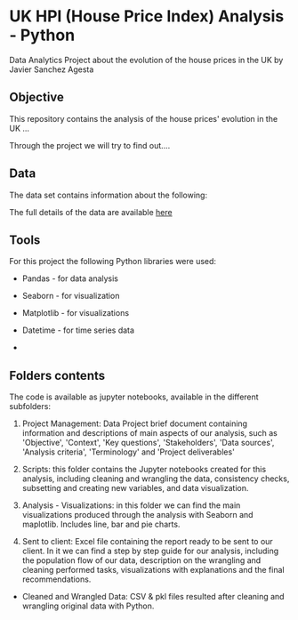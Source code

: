 # UK HPI (House Price Index) Analysis - Python
Data Analytics Project about the evolution of the house prices in the UK by Javier Sanchez Agesta

## Objective

This repository contains the analysis of the house prices' evolution in the UK ...

Through the project we will try to find out....

## Data

The data set contains information about the following: 

The full details of the data are available [here](https:)

## Tools 

For this project the following Python libraries were used:

-	Pandas - for data analysis

-	Seaborn - for visualization

- Matplotlib - for visualizations

- Datetime - for time series data
- 
## Folders contents

The code is available as jupyter notebooks, available in the different subfolders:

1. Project Management: Data Project brief document containing information and descriptions of main aspects of our analysis, such as 'Objective', 'Context', 'Key questions', 'Stakeholders', 'Data sources', 'Analysis criteria', 'Terminology' and 'Project deliverables'

2. Scripts: this folder contains the Jupyter notebooks created for this analysis, including cleaning and wrangling the data, consistency checks,  subsetting and creating new variables, and data visualization.

3. Analysis - Visualizations: in this folder we can find the main visualizations produced through the analysis with Seaborn and maplotlib. Includes line, bar and pie charts. 

4. Sent to client: Excel file containing the report ready to be sent to our client. In it we can find a step by step guide for our analysis, including the population flow of our data, description on the wrangling and cleaning performed tasks, visualizations with explanations and the final recommendations.

- Cleaned and Wrangled Data: CSV & pkl files resulted after cleaning and wrangling original data with Python.
